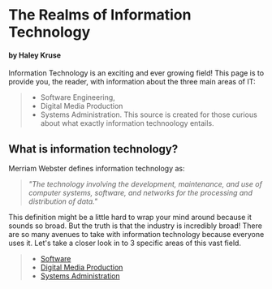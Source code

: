 # The Realms of Information Technology
#### by Haley Kruse
Information Technology is an exciting and ever growing field! This page is to provide you, the reader, with information about the three main areas of IT: 
> * Software Engineering, 
> * Digital Media Production
> * Systems Administration.
This source is created for those curious about what exactly information technoology entails. 

## What is information technology?
Merriam Webster defines information technology as:

> *"The technology involving the development, maintenance, and use of computer systems, software, and networks for the processing and distribution of data."*
 
This definition might be a little hard to wrap your mind around because it sounds so broad. But the truth is that the industry is incredibly broad! There are so many avenues to take with information technology because everyone uses it. Let's take a closer look in to 3 specific areas of this vast field. 

> * [Software](<https://github.com/hlkyr5/InfoTech/blob/master/Software.md>)
> * [Digital Media Production]()
> * [Systems Administration]() 